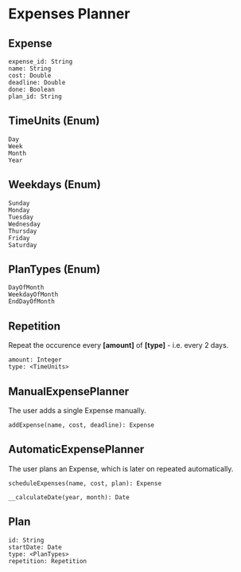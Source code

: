 # Expenses Planner

## Expense

    expense_id: String
    name: String
    cost: Double
    deadline: Double
    done: Boolean
    plan_id: String

## TimeUnits (Enum)

    Day
    Week
    Month
    Year

## Weekdays (Enum)

    Sunday
    Monday
    Tuesday
    Wednesday
    Thursday
    Friday
    Saturday

## PlanTypes (Enum)

    DayOfMonth
    WeekdayOfMonth
    EndDayOfMonth

## Repetition
Repeat the occurence every **[amount]** of **[type]** - i.e. every 2 days.

    amount: Integer
    type: <TimeUnits>

## ManualExpensePlanner
The user adds a single Expense manually.

    addExpense(name, cost, deadline): Expense

## AutomaticExpensePlanner
The user plans an Expense, which is later on repeated automatically.

    scheduleExpenses(name, cost, plan): Expense

    __calculateDate(year, month): Date
    
## Plan

    id: String
    startDate: Date
    type: <PlanTypes>
    repetition: Repetition
